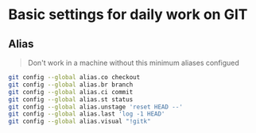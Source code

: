 # Basic settings for daily work on GIT 

## Alias 
> Don't work in a machine without this minimum aliases configued

```bash
git config --global alias.co checkout
git config --global alias.br branch
git config --global alias.ci commit
git config --global alias.st status
git config --global alias.unstage 'reset HEAD --'
git config --global alias.last 'log -1 HEAD'
git config --global alias.visual "!gitk"
```